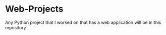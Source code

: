 # Web-Projects
Any Python project that I worked on that has a web application will be in this repository
